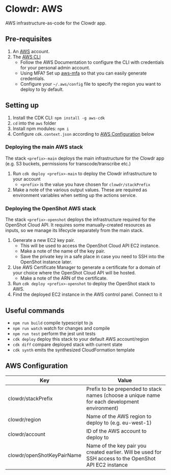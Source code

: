 # Clowdr: AWS

AWS infrastructure-as-code for the Clowdr app.

## Pre-requisites

1. An [AWS](https://aws.amazon.com/) account.
1. The [AWS CLI](https://aws.amazon.com/cli/)
   - Follow the AWS Documentation to configure the CLI with credentials for your personal admin account.
   - Using MFA? Set up [aws-mfa](https://github.com/broamski/aws-mfa) so that you can easily generate credentials.
   - Configure your `~/.aws/config` file to specify the region you want to deploy to by default.

## Setting up

1. Install the CDK CLI: `npm install -g aws-cdk`
1. `cd` into the `aws` folder
1. Install npm modules: `npm i`
1. Configure `cdk.context.json` according to [AWS Configuration](#aws-configuration) below

### Deploying the main AWS stack

The stack `<prefix>-main` deploys the main infrastructure for the Clowdr app (e.g. S3 buckets, permissions for transcode/transcribe etc.)

1. Run `cdk deploy <prefix>-main` to deploy the Clowdr infrastructure to your account
   - `<prefix>` is the value you have chosen for `clowdr/stackPrefix`
1. Make a note of the various output values. These are required as environment variables when setting up the actions service.

### Deploying the OpenShot AWS stack

The stack `<prefix>-openshot` deploys the infrastructure required for the OpenShot Cloud API. It requires some manually-created resources as inputs, so we manage its lifecycle separately from the main stack.

1. Generate a new EC2 key pair.
   - This will be used to access the OpenShot Cloud API EC2 instance.
   - Make a note of the name of the key pair.
   - Save the private key in a safe place in case you need to SSH into the OpenShot instance later.
1. Use AWS Certificate Manager to generate a certificate for a domain of your choice where the OpenShot Cloud API will be hosted.
   - Make a note of the ARN of the certificate.
1. Run `cdk deploy <prefix>-openshot` to deploy the OpenShot stack to AWS.
1. Find the deployed EC2 instance in the AWS control panel. Connect to it

## Useful commands

- `npm run build` compile typescript to js
- `npm run watch` watch for changes and compile
- `npm run test` perform the jest unit tests
- `cdk deploy` deploy this stack to your default AWS account/region
- `cdk diff` compare deployed stack with current state
- `cdk synth` emits the synthesized CloudFormation template

## AWS Configuration

| Key                        | Value                                                                                                  |
| -------------------------- | ------------------------------------------------------------------------------------------------------ |
| clowdr/stackPrefix         | Prefix to be prepended to stack names (choose a unique name for each development environment)          |
| clowdr/region              | Name of the AWS region to deploy to (e.g. eu-west-1)                                                   |
| clowdr/account             | ID of the AWS account to deploy to                                                                     |
| clowdr/openShotKeyPairName | Name of the key pair you created earlier. Will be used for SSH access to the OpenShot API EC2 instance |
